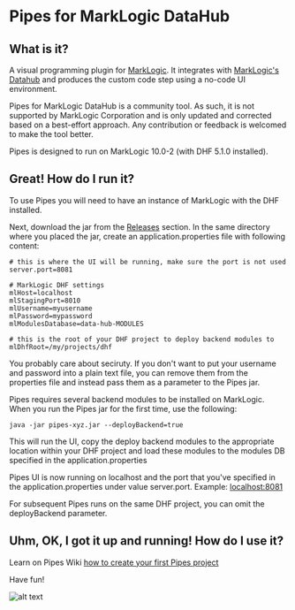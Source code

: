 # Pipes for MarkLogic DataHub

## What is it?
A visual programming plugin for [MarkLogic](https://docs.marklogic.com/guide/getting-started/intro). It integrates with [MarkLogic's Datahub](https://docs.marklogic.com/datahub/) and produces the custom code step using a no-code UI environment.

Pipes for MarkLogic DataHub is a community tool. As such, it is not supported by MarkLogic Corporation and is only updated and corrected based on a best-effort approach. Any contribution or feedback is welcomed to make the tool better.

Pipes is designed to run on MarkLogic 10.0-2 (with DHF 5.1.0 installed). 

## Great! How do I run it?
To use Pipes you will need to have an instance of MarkLogic with the DHF installed.

Next, download the jar from the [Releases](https://github.com/marklogic-community/pipes/releases) section. In the same directory where you placed the jar, create an application.properties file with following content:

```
# this is where the UI will be running, make sure the port is not used
server.port=8081

# MarkLogic DHF settings
mlHost=localhost
mlStagingPort=8010
mlUsername=myusername
mlPassword=mypassword 
mlModulesDatabase=data-hub-MODULES

# this is the root of your DHF project to deploy backend modules to
mlDhfRoot=/my/projects/dhf 
```

You probably care about seciruty. If you don't want to put your username and password into a plain text file, you can remove them from the properties file and instead pass them as a parameter to the Pipes jar.

Pipes requires several backend modules to be installed on MarkLogic. When you run the Pipes jar for the first time, use the following:

```java -jar pipes-xyz.jar --deployBackend=true```

This will run the UI, copy the deploy backend modules to the appropriate location within your DHF project and load these modules to the modules DB specified in the application.properties 

Pipes UI is now running on localhost and the port that you've specified in the application.properties under value server.port. Example: [localhost:8081](http://localhost:8081)

For subsequent Pipes runs on the same DHF project, you can omit the deployBackend parameter.



## Uhm, OK, I got it up and running! How do I use it?
Learn on Pipes Wiki [how to create your first Pipes project](https://github.com/marklogic-community/pipes/wiki/Creating-your-first-Pipes-project)

Have fun!

![alt text](https://github.com/marklogic-community/pipes/blob/master/Pipes.png?raw=true) 
